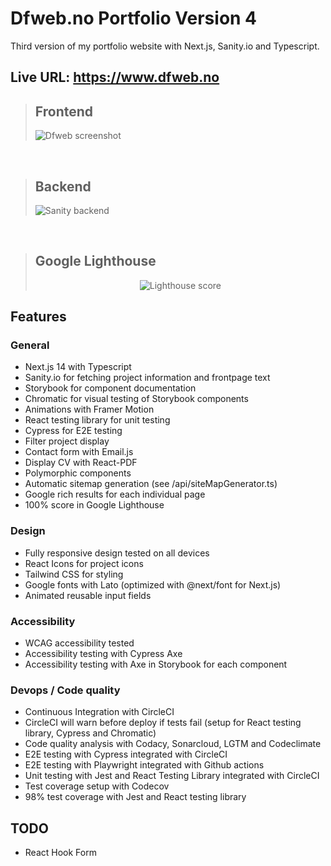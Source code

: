 # Dfweb.no Portfolio Version 4

Third version of my portfolio website with Next.js, Sanity.io and Typescript.

## Live URL: <https://www.dfweb.no>

> ## Frontend
>
> <img src="https://user-images.githubusercontent.com/45217974/160189236-fa986737-f5a2-42bf-9008-50c59c13a645.png" alt="Dfweb screenshot" />

<br />

> ## Backend
>
> <img src="https://user-images.githubusercontent.com/45217974/163738342-3e8ecc1c-e0d0-4f1d-8fcf-cbbccc31a2d7.png" alt="Sanity backend" />

<br />

> ## Google Lighthouse
>
> <center><img src="https://user-images.githubusercontent.com/45217974/154784575-ec7c0df5-3724-4de0-b8ec-c0ee6ea42f6f.png" alt="Lighthouse score" /></center>

## Features

### General

- Next.js 14 with Typescript
- Sanity.io for fetching project information and frontpage text
- Storybook for component documentation
- Chromatic for visual testing of Storybook components
- Animations with Framer Motion
- React testing library for unit testing
- Cypress for E2E testing
- Filter project display
- Contact form with Email.js
- Display CV with React-PDF
- Polymorphic components
- Automatic sitemap generation (see /api/siteMapGenerator.ts)
- Google rich results for each individual page
- 100% score in Google Lighthouse

### Design

- Fully responsive design tested on all devices
- React Icons for project icons
- Tailwind CSS for styling
- Google fonts with Lato (optimized with @next/font for Next.js)
- Animated reusable input fields

### Accessibility

- WCAG accessibility tested
- Accessibility testing with Cypress Axe
- Accessibility testing with Axe in Storybook for each component

### Devops / Code quality

- Continuous Integration with CircleCI
- CircleCI will warn before deploy if tests fail (setup for React testing library, Cypress and Chromatic)
- Code quality analysis with Codacy, Sonarcloud, LGTM and Codeclimate
- E2E testing with Cypress integrated with CircleCI
- E2E testing with Playwright integrated with Github actions
- Unit testing with Jest and React Testing Library integrated with CircleCI
- Test coverage setup with Codecov
- 98% test coverage with Jest and React testing library

## TODO

- React Hook Form
